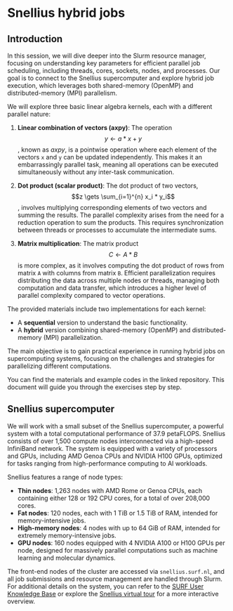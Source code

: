 # Snellius hybrid jobs
## Introduction
In this session, we will dive deeper into the Slurm resource manager, focusing on understanding key parameters for efficient parallel job scheduling, including threads, cores, sockets, nodes, and processes. Our goal is to connect to the Snellius supercomputer and explore hybrid job execution, which leverages both shared-memory (OpenMP) and distributed-memory (MPI) parallelism.

We will explore three basic linear algebra kernels, each with a different parallel nature:
1. **Linear combination of vectors (axpy)**: The operation $$y \gets a * x + y$$, known as *axpy*, is a pointwise operation where each element of the vectors `x` and `y` can be updated independently. This makes it an embarrassingly parallel task, meaning all operations can be executed simultaneously without any inter-task communication.

2. **Dot product (scalar product)**: The dot product of two vectors, $$z \gets \sum_{i=1}^{n} x_i * y_i$$, involves multiplying corresponding elements of two vectors and summing the results. The parallel complexity arises from the need for a reduction operation to sum the products. This requires synchronization between threads or processes to accumulate the intermediate sums.

3. **Matrix multiplication**: The matrix product $$C \gets A * B$$ is more complex, as it involves computing the dot product of rows from matrix `A` with columns from matrix `B`. Efficient parallelization requires distributing the data across multiple nodes or threads, managing both computation and data transfer, which introduces a higher level of parallel complexity compared to vector operations.

The provided materials include two implementations for each kernel:
- A **sequential** version to understand the basic functionality.
- A **hybrid** version combining shared-memory (OpenMP) and distributed-memory (MPI) parallelization.

The main objective is to gain practical experience in running hybrid jobs on supercomputing systems, focusing on the challenges and strategies for parallelizing different computations.

You can find the materials and example codes in the linked repository. This document will guide you through the exercises step by step.

## Snellius supercomputer
We will work with a small subset of the Snellius supercomputer, a powerful system with a total computational performance of 37.9 petaFLOPS. Snellius consists of over 1,500 compute nodes interconnected via a high-speed InfiniBand network. The system is equipped with a variety of processors and GPUs, including AMD Genoa CPUs and NVIDIA H100 GPUs, optimized for tasks ranging from high-performance computing to AI workloads.

Snellius features a range of node types:
- **Thin nodes**: 1,263 nodes with AMD Rome or Genoa CPUs, each containing either 128 or 192 CPU cores, for a total of over 208,000 cores.
- **Fat nodes**: 120 nodes, each with 1 TiB or 1.5 TiB of RAM, intended for memory-intensive jobs.
- **High-memory nodes**: 4 nodes with up to 64 GiB of RAM, intended for extremely memory-intensive jobs.
- **GPU nodes**: 160 nodes equipped with 4 NVIDIA A100 or H100 GPUs per node, designed for massively parallel computations such as machine learning and molecular dynamics.

The front-end nodes of the cluster are accessed via `snellius.surf.nl`, and all job submissions and resource management are handled through Slurm. For additional details on the system, you can refer to the [SURF User Knowledge Base](https://servicedesk.surf.nl/wiki/display/WIKI/Snellius) or explore the [Snellius virtual tour](https://visualization.surf.nl/snellius-virtual-tour/) for a more interactive overview.
